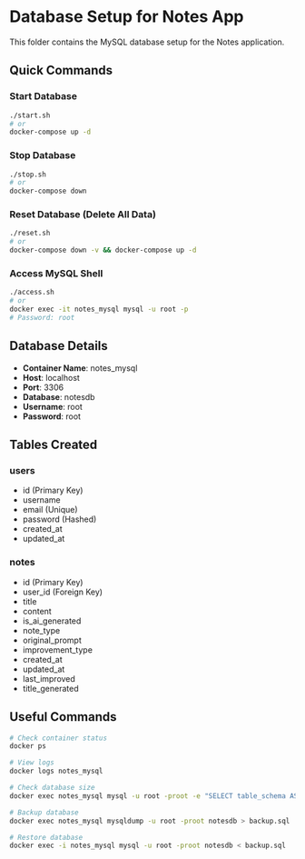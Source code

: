 # Database Setup for Notes App

This folder contains the MySQL database setup for the Notes application.

## Quick Commands

### Start Database
```bash
./start.sh
# or
docker-compose up -d
```

### Stop Database
```bash
./stop.sh
# or
docker-compose down
```

### Reset Database (Delete All Data)
```bash
./reset.sh
# or
docker-compose down -v && docker-compose up -d
```

### Access MySQL Shell
```bash
./access.sh
# or
docker exec -it notes_mysql mysql -u root -p
# Password: root
```

## Database Details

- **Container Name**: notes_mysql
- **Host**: localhost
- **Port**: 3306
- **Database**: notesdb
- **Username**: root
- **Password**: root

## Tables Created

### users
- id (Primary Key)
- username
- email (Unique)
- password (Hashed)
- created_at
- updated_at

### notes
- id (Primary Key)
- user_id (Foreign Key)
- title
- content
- is_ai_generated
- note_type
- original_prompt
- improvement_type
- created_at
- updated_at
- last_improved
- title_generated

## Useful Commands

```bash
# Check container status
docker ps

# View logs
docker logs notes_mysql

# Check database size
docker exec notes_mysql mysql -u root -proot -e "SELECT table_schema AS 'Database', ROUND(SUM(data_length + index_length) / 1024 / 1024, 2) AS 'Size (MB)' FROM information_schema.tables WHERE table_schema = 'notesdb';"

# Backup database
docker exec notes_mysql mysqldump -u root -proot notesdb > backup.sql

# Restore database
docker exec -i notes_mysql mysql -u root -proot notesdb < backup.sql
```
